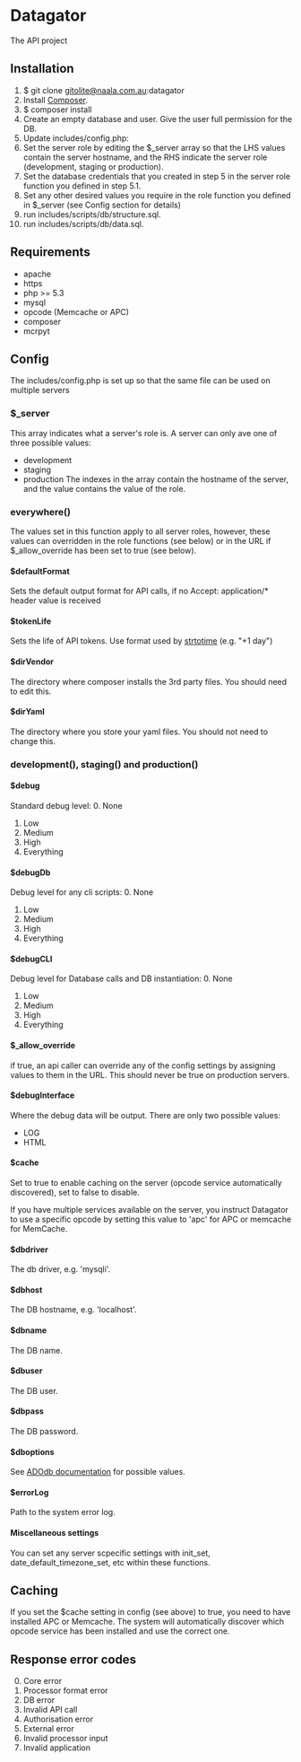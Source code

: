 Datagator
=========

The API project

Installation
------------

1. $ git clone gitolite@naala.com.au:datagator
2. Install [Composer](https://getcomposer.org/).
3. $ composer install
4. Create an empty database and user. Give the user full permission for the DB.
5. Update includes/config.php:
  1. Set the server role by editing the $_server array so that the LHS values contain the server hostname, and the RHS indicate the server role (development, staging or production).
  2. Set the database credentials that you created in step 5 in the server role function you defined in step 5.1.
  3. Set any other desired values you require in the role function you defined in $_server (see Config section for details)
6. run includes/scripts/db/structure.sql.
7. run includes/scripts/db/data.sql.

Requirements
------------

* apache
* https
* php >= 5.3
* mysql
* opcode (Memcache or APC)
* composer
* mcrpyt

Config
------

The includes/config.php is set up so that the same file can be used on multiple servers
### $_server
This array indicates what a server's role is. A server can only ave one of three possible values:
* development
* staging
* production
The indexes in the array contain the hostname of the server, and the value contains the value of the role.
### everywhere()
The values set in this function apply to all server roles, however, these values can overridden in the role functions (see below) or in the URL if $_allow_override has been set to true (see below).
#### $defaultFormat
Sets the default output format for API calls, if no Accept: application/* header value is received
#### $tokenLife
Sets the life of API tokens. Use format used by [strtotime](http://php.net/manual/en/function.strtotime.php) (e.g. "+1 day")
#### $dirVendor
The directory where composer installs the 3rd party files. You should need to edit this.
#### $dirYaml
The directory where you store your yaml files. You should not need to change this.
### development(), staging() and production()
#### $debug
Standard debug level:
0. None
1. Low
2. Medium
3. High
4. Everything
#### $debugDb
Debug level for any cli scripts:
0. None
1. Low
2. Medium
3. High
4. Everything
#### $debugCLI
Debug level for Database calls and DB instantiation:
0. None
1. Low
2. Medium
3. High
4. Everything
#### $_allow_override
if true, an api caller can override any of the config settings by assigning values to them in the URL. This should never be true on production servers.
#### $debugInterface
Where the debug data will be output. There are only two possible values:
* LOG
* HTML
#### $cache
Set to true to enable caching on the server (opcode service automatically discovered), set to false to disable.

If you have multiple services available on the server, you instruct Datagator to use a specific opcode by setting this value to 'apc' for APC or memcache for MemCache.
#### $dbdriver
The db driver, e.g. 'mysqli'.
#### $dbhost
The DB hostname, e.g. 'localhost'.
#### $dbname
The DB name.
#### $dbuser
The DB user.
#### $dbpass
The DB password.
#### $dboptions
See [ADOdb documentation](http://phplens.com/lens/adodb/docs-adodb.htm) for possible values.
#### $errorLog
Path to the system error log.
#### Miscellaneous settings
You can set any server scpecific settings with init_set, date_default_timezone_set, etc within these functions.

Caching
-------

If you set the $cache setting in config (see above) to true, you need to have installed APC or Memcache. The system will automatically discover which opcode service has been installed and use the correct one.

Response error codes
--------------------

0. Core error
1. Processor format error
2. DB error
3. Invalid API call
4. Authorisation error
5. External error
6. Invalid processor input
7. Invalid application

